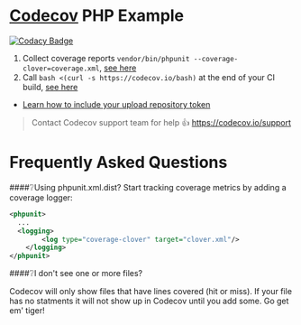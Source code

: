 [Codecov][1] PHP Example
========================

[![Codacy Badge](https://api.codacy.com/project/badge/Grade/dc5a80ecbb28412fa985baf6df519bc9)](https://www.codacy.com/app/kigihan/AutoScanner_Poc?utm_source=github.com&utm_medium=referral&utm_content=kigihan/AutoScanner_Poc&utm_campaign=badger)

1. Collect coverage reports `vendor/bin/phpunit --coverage-clover=coverage.xml`, [see here][2]
2. Call `bash <(curl -s https://codecov.io/bash)` at the end of your CI build, [see here][3]
  - [Learn how to include your upload repository token][4]

> Contact Codecov support team for help :thumbsup: https://codecov.io/support

# Frequently Asked Questions

####❔Using phpunit.xml.dist?
Start tracking coverage metrics by adding a coverage logger:

```xml
<phpunit>
  ...
  <logging>
        <log type="coverage-clover" target="clover.xml"/>
    </logging>
</phpunit>
```

####❔I don't see one or more files?

Codecov will only show files that have lines covered (hit or miss). If your file has no statments it will not show up in Codecov until you add some. Go get em' tiger!


[1]: https://codecov.io/
[2]: https://github.com/codecov/example-php/blob/master/.travis.yml#L15
[3]: https://github.com/codecov/example-php/blob/master/.travis.yml#L18
[4]: http://docs.codecov.io/docs/about-the-codecov-bash-uploader#section-upload-token
